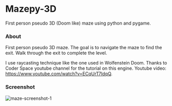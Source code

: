 # Mazepy-3D
First person pseudo 3D (Doom like) maze using python and pygame.

### About
First person pseudo 3D maze. The goal is to navigate the maze to find the exit. Walk through the exit to complete the level.

I use raycasting technique like the one used in Wolfenstein Doom. Thanks to Coder Space youtube channel for the tutorial 
on this engine. Youtube video: https://www.youtube.com/watch?v=ECqUrT7IdqQ. 

### Screenshot
![maze-screenshot-1](https://i.fluffy.cc/6D3hgBk9c32sjjhTZmKQQFpzMR3Nhr0Q.png)
